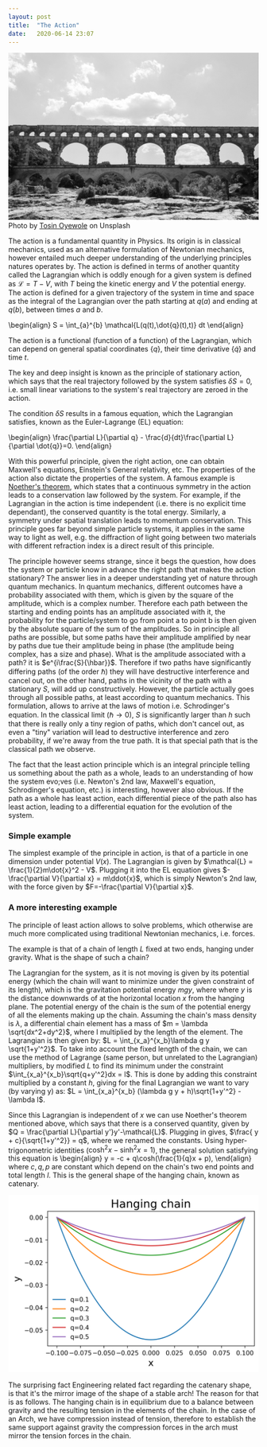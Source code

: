 ```yaml
---
layout: post
title:  "The Action"
date:   2020-06-14 23:07
---
```


![a](/assets/arches.jpg)
Photo by [Tosin Oyewole](https://unsplash.com/@seauxafrican) on Unsplash

The action is a fundamental quantity in Physics. Its origin is in classical
mechanics, used as an alternative formulation of Newtonian mechanics, however
entailed much deeper understanding of the underlying principles natures operates
by.
The action is defined in terms of another quantity called the Lagrangian which is
oddly enough for a given system is defined as $\mathcal{L} = T-V$, with $T$ being 
the kinetic energy and $V$ the potential energy. The action is defined for 
a given trajectory of the system in time and space as the integral of the Lagrangian over
the path starting at $q(a)$ and ending at $q(b)$, between times $a$ and $b$.

\begin{align}
S = \int_{a}^{b} \mathcal{L(q(t),\dot{q}(t),t)} dt 
\end{align}

The action is a functional (function of a function) of the Lagrangian, which can depend on general spatial coordinates $\{q\}$, their time derivative $\{\dot{q}\}$ and time $t$.

The key and deep insight is known as the principle of stationary action, which says that the real trajectory followed by the system satisfies $\delta S = 0$, i.e. small linear variations to the system's real trajectory are zeroed in the action.

The condition $\delta S$ results in a famous equation, which the Lagrangian satisfies, known as the Euler-Lagrange (EL) equation:

\begin{align}
\frac{\partial L}{\partial q} - \frac{d}{dt}\frac{\partial L}{\partial \dot{q}}=0.
\end{align}

With this powerful principle, given the right action, one can obtain Maxwell's equations, Einstein's General relativity, etc.
The properties of the action also dictate the properties of the system. A famous example is [Noether's theorem](https://en.wikipedia.org/wiki/Noether%27s_theorem), which states that a continuous symmetry in the action leads to a conservation law followed by the system. For example, if the Lagrangian in the action is time independent (i.e. there is no explicit time dependant), the conserved quantity is the total energy.
Similarly, a symmetry under spatial translation leads to momentum conservation.
This principle goes far beyond simple particle systems, it applies in the same way to light as well, e.g. the diffraction of light going between two materials with different refraction index is a direct result of this principle.

The principle however seems strange, since it begs the question, how does the system or particle know in advance the right path that makes the action stationary?
The answer lies in a deeper understanding yet of nature through quantum mechanics.
In quantum mechanics, different outcomes have a probability associated with them, which is given by the square of the amplitude, which is a complex number. Therefore each path between the starting and ending points has an amplitude associated with it, the probability for the particle/system to go from point a to point b is then given by the absolute square of the sum of the amplitudes. So in principle all paths are possible, but some paths have their amplitude amplified by near by paths due tue their amplitude being in phase (the amplitude being complex, has a size and phase). What is the amplitude associated with a path? it is $e^{i\frac{S}{\hbar}}$. Therefore if two paths have significantly differing paths (of the order $\hbar$) they will have destructive interference and cancel out, on the other hand, paths in the vicinity of the path with a stationary $S$, will add up constructively. However, the particle actually goes through all possible paths, at least according to quantum mechanics. This formulation, allows to arrive at the laws of motion i.e. Schrodinger's equation.
In the classical limit ($\hbar \rightarrow 0$), $S$ is significantly larger than $h$ such that there is really only a tiny region of paths, which don't cancel out, as even a "tiny" variation will lead to destructive interference and zero probability, if we're away from the true path. It is that special path that is the classical path we observe.

The fact that the least action principle which is an integral principle telling us something about the path as a whole, leads to an understanding of how the system evo;ves (i.e. Newton's 2nd law, Maxwell's equation, Schrodinger's equation, etc.) is interesting, however also obvious. If the path as a whole has least action, each differential piece of the path also has least action, leading to a differential equation for the evolution of the system.


### Simple example

The simplest example of the principle in action, is that of a particle in one dimension under potential $V(x)$. The Lagrangian is given by $\mathcal{L} = \frac{1}{2}m\dot{x}^2 - V$. Plugging it into the EL equation gives $-\frac{\partial V}{\partial x} = m\ddot{x}$, which is simply Newton's 2nd law, with the force given by $F=-\frac{\partial V}{\partial x}$.

### A more interesting example

The principle of least action allows to solve problems, which otherwise are much more complicated using traditional Newtonian mechanics, i.e. forces.

The example is that of a chain of length $L$ fixed at two ends, hanging under gravity. What is the shape of such a chain?

The Lagrangian for the system, as it is not moving is given by its potential energy (which the chain will want to minimize  under the given constraint of its length), which is the gravitation potential energy $mgy$, where where $y$ is the distance downwards of at the horizontal location $x$ from the hanging plane. The potential energy of the chain is the sum of the potential energy of all the elements making up the chain.
Assuming the chain's mass density is $\lambda$, a differential chain element has a mass of $m = \lambda \sqrt{dx^2+dy^2}$, where I multiplied by the length of the element.
The Lagrangian is then given by:
$L = \int_{x_a}^{x_b}\lambda g  y \sqrt{1+y'^2}$.
To take into account the fixed length of the chain, we can use the method of Lagrange (same person, but unrelated to the Lagrangian) multipliers, by modified $L$ to find its minimum under the constraint $\int_{x_a}^{x_b}\sqrt{q+y'^2}dx = l$. This is done by adding this constraint multiplied by a constant $h$, giving for the final Lagrangian we want to vary (by varying y) as:
$L = \int_{x_a}^{x_b} (\lambda g y + h)\sqrt{1+y'^2} - \lambda l$.

Since this Lagrangian is independent of $x$ we can use Noether's theorem mentioned above, which says that there is a conserved quantity, given by
$Q = \frac{\partial L}{\partial y'}y'-\mathcal{L}$. Plugging in gives,
$\frac{ y + c}{\sqrt{1+y'^2}} = q$, where we renamed the constants. Using hyper-trigonometric identities ($\cosh^2 x - \sinh^2x =1$), the general solution satisfying this equation is
\begin{align}
y = -c + q\cosh(\frac{1}{q}x + p),
\end{align}
where $c, q, p$ are constant which depend on the chain's two end points and total length $l$.
This is the general shape of the hanging chain, known as catenary.

![hanging chain](/assets/catenary.png)

The surprising fact Engineering related fact regarding the catenary shape, is that it's the mirror image of the shape of a stable arch!
The reason for that is as follows. The hanging chain is in equilibrium due to a balance between gravity and the resulting tension in the elements of the chain. In the case of an Arch, we have compression instead of tension, therefore to establish the same support against gravity the compression forces in the arch must mirror the tension forces in the chain.
